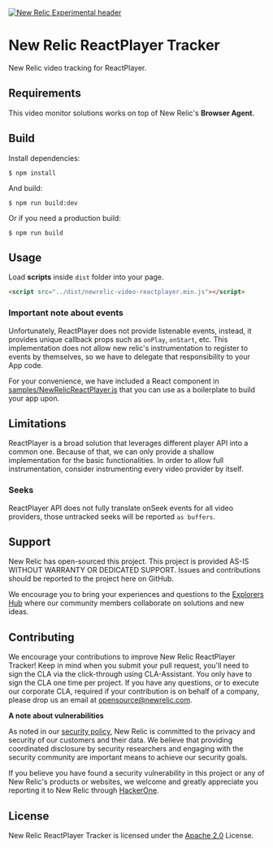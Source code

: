 [![New Relic Experimental header](https://github.com/newrelic/opensource-website/raw/master/src/images/categories/Experimental.png)](https://opensource.newrelic.com/oss-category/#new-relic-experimental)

# New Relic ReactPlayer Tracker

New Relic video tracking for ReactPlayer.

## Requirements

This video monitor solutions works on top of New Relic's **Browser Agent**.

## Build

Install dependencies:

```
$ npm install
```

And build:

```
$ npm run build:dev
```

Or if you need a production build:

```
$ npm run build
```

## Usage
Load **scripts** inside `dist` folder into your page.

```html
<script src="../dist/newrelic-video-reactplayer.min.js"></script>
```

### Important note about events

Unfortunately, ReactPlayer does not provide listenable events, instead, it provides unique callback props such as `onPlay`, `onStart`, etc. This implementation does not allow new relic's instrumentation to register to events by themselves, so we have to delegate that responsibility to your App code.

For your convenience, we have included a React component in [samples/NewRelicReactPlayer.js](./samples/NewRelicReactPlayer.js) that you can use as a boilerplate to build your app upon.

## Limitations

ReactPlayer is a broad solution that leverages different player API into a common one. Because of that, we can only provide a shallow implementation for the basic functionalities. In order to allow full instrumentation, consider instrumenting every video provider by itself.

### Seeks

ReactPlayer API does not fully translate onSeek events for all video providers, those untracked seeks will be reported `as buffers`.

## Support

New Relic has open-sourced this project. This project is provided AS-IS WITHOUT WARRANTY OR DEDICATED SUPPORT. Issues and contributions should be reported to the project here on GitHub.

We encourage you to bring your experiences and questions to the [Explorers Hub](https://discuss.newrelic.com) where our community members collaborate on solutions and new ideas.

## Contributing

We encourage your contributions to improve New Relic ReactPlayer Tracker! Keep in mind when you submit your pull request, you'll need to sign the CLA via the click-through using CLA-Assistant. You only have to sign the CLA one time per project. If you have any questions, or to execute our corporate CLA, required if your contribution is on behalf of a company, please drop us an email at opensource@newrelic.com.

**A note about vulnerabilities**

As noted in our [security policy](../../security/policy), New Relic is committed to the privacy and security of our customers and their data. We believe that providing coordinated disclosure by security researchers and engaging with the security community are important means to achieve our security goals.

If you believe you have found a security vulnerability in this project or any of New Relic's products or websites, we welcome and greatly appreciate you reporting it to New Relic through [HackerOne](https://hackerone.com/newrelic).

## License

New Relic ReactPlayer Tracker is licensed under the [Apache 2.0](http://apache.org/licenses/LICENSE-2.0.txt) License.
